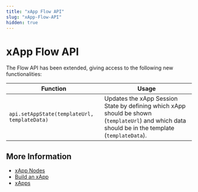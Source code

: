 ```yaml
---
title: "xApp Flow API" 
slug: "xApp-Flow-API" 
hidden: true 
---
```


# xApp Flow API

The Flow API has been extended, giving access to the following new functionalities:

| Function                                     | 	Usage                                                                                                                                           |
|----------------------------------------------|--------------------------------------------------------------------------------------------------------------------------------------------------|
| `api.setAppState(templateUrl, templateData)` | Updates the xApp Session State by defining which xApp should be shown (`templateUrl`) and which data should be in the template (`templateData`). |

## More Information

- [xApp Nodes](../nodes/xApp/overview.md)
- [Build an xApp](build/overview.md)
- [xApps](overview.md)